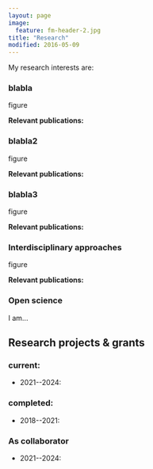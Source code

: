 ```yaml
---
layout: page
image:
  feature: fm-header-2.jpg
title: "Research"
modified: 2016-05-09
---
```


My research interests are:

### blabla

figure

**Relevant publications:** 

### blabla2

figure

**Relevant publications:**

### blabla3

figure

**Relevant publications:**


### Interdisciplinary approaches

figure

**Relevant publications:**

### Open science

I am...

## Research projects & grants

### current:
- 2021--2024:

### completed:
- 2018--2021:

### As collaborator
- 2021--2024:
